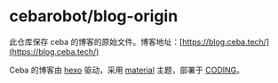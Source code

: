 # cebarobot/blog-origin
此仓库保存 ceba 的博客的原始文件。博客地址：[https://blog.ceba.tech/](https://blog.ceba.tech/)

Ceba 的博客由 [hexo](https://hexo.io/) 驱动，采用 [material](https://github.com/viosey/hexo-theme-material) 主题，部署于 [CODING](https://coding.net/)。
